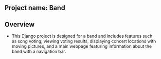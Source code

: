 ## Project name: Band

## Overview
- This Django project is designed for a band and includes features such as song voting, viewing voting results, displaying concert locations with moving pictures, and a main webpage featuring information about the band with a navigation bar.
